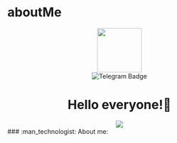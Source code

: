 # aboutMe
<div>
  <div id="header" align="center">
      <img src="https://media.giphy.com/media/v1.Y2lkPTc5MGI3NjExYzl5bHM0MHQwaXY3MzF1azZ2Nzk2YXY5azd3eDZmdjJoeHZ6OTJwbiZlcD12MV9pbnRlcm5hbF9naWZfYnlfaWQmY3Q9Zw/HWehYolY2YK8WOdCcE/giphy.gif" width="100"/>
    </div>
    <div id="badges" align="center">
      <img src="https://img.shields.io/badge/Telegram-blue?style=for-the-badge&logo=telegram&logoColor=white" alt="Telegram Badge"/>
  </div>
  <div>
    <h1 font-size=40px align="center">
      Hello everyone!🫶
    </h1>
  </div>
  <div align="center">
    <img src="https://media.giphy.com/media/v1.Y2lkPTc5MGI3NjExamRnMWluNHBpYXN0Z3k0cmEwZng5dzltdjlxYXpuMHY3dXVoMDZwNiZlcD12MV9pbnRlcm5hbF9naWZfYnlfaWQmY3Q9Zw/JqmupuTVZYaQX5s094/giphy.gif"/>
  </div>
  ### :man_technologist: About me:
</div>
